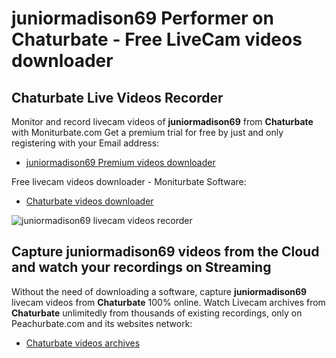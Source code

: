 # juniormadison69 Performer on Chaturbate - Free LiveCam videos downloader

## Chaturbate Live Videos Recorder

Monitor and record livecam videos of **juniormadison69** from **Chaturbate** with Moniturbate.com
Get a premium trial for free by just and only registering with your Email address:
* [juniormadison69 Premium videos downloader](https://moniturbate.com/request-demo-licence-key.html)

Free livecam videos downloader - Moniturbate Software:
* [Chaturbate videos downloader](https://moniturbate.com/moniturbate-download-software.html)

![juniormadison69 livecam videos recorder](https://peachurnet.com/templates/moniturbate-software.png)


## Capture juniormadison69 videos from the Cloud and watch your recordings on Streaming

Without the need of downloading a software, capture **juniormadison69** livecam videos from **Chaturbate** 100% online.
Watch Livecam archives from **Chaturbate** unlimitedly from thousands of existing recordings, only on Peachurbate.com and its websites network:
* [Chaturbate videos archives](https://peachurnet.com/)